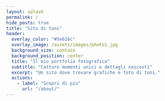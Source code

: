 ```yaml
---
layout: splash
permalink: /
hide_posts: true
title: "Sito di toni"
header:
  overlay_color: "#5e616c"
  overlay_image: /assets/images/photo1.jpg
  background_size: contain
  background_position: center
  title: "Il mio portfolio fotografico"
  subtitle: "Catturo momenti unici e dettagli nascosti"
  excerpt: "Un sito dove trovare grafiche e foto di toni."
  actions:
    - label: "Scopri di più"
      url: "/about/"
---
```


